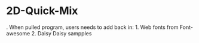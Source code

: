 # 2D-Quick-Mix

. When pulled program, users needs to add back in: 
                                                    1. Web fonts from Font-awesome
                                                    2. Daisy Daisy sampples
                                         
